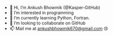 - 👋 Hi, I’m Ankush Bhowmik (@Kasper-GitHub)
- 👀 I’m interested in programming
- 🌱 I’m currently learning Python, Fortran.
- 💞️ I’m looking to collaborate on GitHub
- 📫 Mail me at ankushbhowmik670@gmail.com 😢

<!---
Kasper-GitHub/Kasper-GitHub is a ✨ special ✨ repository because its `README.md` (this file) appears on your GitHub profile.
You can click the Preview link to take a look at your changes.
--->
